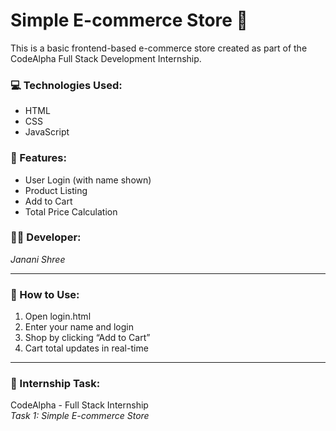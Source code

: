 # Simple E-commerce Store 🛒

This is a basic frontend-based e-commerce store created as part of the CodeAlpha Full Stack Development Internship.

### 💻 Technologies Used:
- HTML
- CSS
- JavaScript

### 🔐 Features:
- User Login (with name shown)
- Product Listing
- Add to Cart
- Total Price Calculation

### 👩‍💻 Developer:
*Janani Shree*

---

### 📂 How to Use:
1. Open login.html
2. Enter your name and login
3. Shop by clicking “Add to Cart”
4. Cart total updates in real-time

---

### 🎯 Internship Task:
CodeAlpha - Full Stack Internship  
*Task 1: Simple E-commerce Store*
